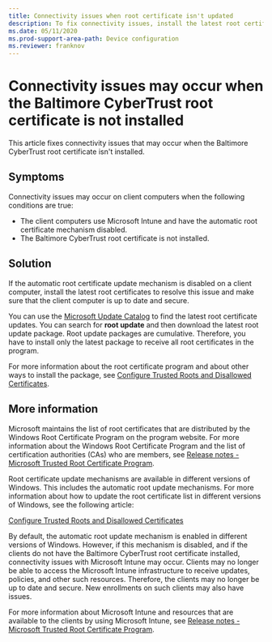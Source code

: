 ```yaml
---
title: Connectivity issues when root certificate isn't updated
description: To fix connectivity issues, install the latest root certificate updates to make sure that the client computer is up to date and secure.
ms.date: 05/11/2020
ms.prod-support-area-path: Device configuration
ms.reviewer: franknov
---
```

# Connectivity issues may occur when the Baltimore CyberTrust root certificate is not installed

This article fixes connectivity issues that may occur when the Baltimore CyberTrust root certificate isn't installed.

## Symptoms

Connectivity issues may occur on client computers when the following conditions are true:

- The client computers use Microsoft Intune and have the automatic root certificate mechanism disabled.
- The Baltimore CyberTrust root certificate is not installed.

## Solution

If the automatic root certificate update mechanism is disabled on a client computer, install the latest root certificates to resolve this issue and make sure that the client computer is up to date and secure.

You can use the [Microsoft Update Catalog](https://catalog.update.microsoft.com/v7/site/home.aspx) to find the latest root certificate updates. You can search for **root update** and then download the latest root update package. Root update packages are cumulative. Therefore, you have to install only the latest package to receive all root certificates in the program.

For more information about the root certificate program and about other ways to install the package, see [Configure Trusted Roots and Disallowed Certificates](/previous-versions/windows/it-pro/windows-server-2012-R2-and-2012/dn265983(v=ws.11)?redirectedfrom=MSDN).

## More information

Microsoft maintains the list of root certificates that are distributed by the Windows Root Certificate Program on the program website. For more information about the Windows Root Certificate Program and the list of certification authorities (CAs) who are members, see [Release notes - Microsoft Trusted Root Certificate Program](/security/trusted-root/release-notes).

Root certificate update mechanisms are available in different versions of Windows. This includes the automatic root update mechanisms. For more information about how to update the root certificate list in different versions of Windows, see the following article:

[Configure Trusted Roots and Disallowed Certificates](/previous-versions/windows/it-pro/windows-server-2012-R2-and-2012/dn265983(v=ws.11)?redirectedfrom=MSDN)

By default, the automatic root update mechanism is enabled in different versions of Windows. However, if this mechanism is disabled, and if the clients do not have the Baltimore CyberTrust root certificate installed, connectivity issues with Microsoft Intune may occur. Clients may no longer be able to access the Microsoft Intune infrastructure to receive updates, policies, and other such resources. Therefore, the clients may no longer be up to date and secure. New enrollments on such clients may also have issues.

For more information about Microsoft Intune and resources that are available to the clients by using Microsoft Intune, see [Release notes - Microsoft Trusted Root Certificate Program](/security/trusted-root/release-notes).
